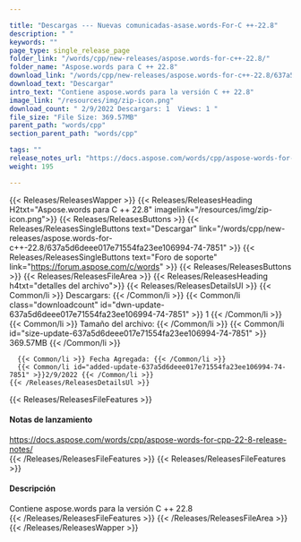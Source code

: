 ```yaml
---

title: "Descargas --- Nuevas comunicadas-asase.words-For-C ++-22.8"
description: " "
keywords: ""
page_type: single_release_page
folder_link: "/words/cpp/new-releases/aspose.words-for-c++-22.8/"
folder_name: "Aspose.words para C ++ 22.8"
download_link: "/words/cpp/new-releases/aspose.words-for-c++-22.8/637a5d6deee017e71554fa23ee106994-74-7851"
download_text: "Descargar"
intro_text: "Contiene aspose.words para la versión C ++ 22.8"
image_link: "/resources/img/zip-icon.png"
download_count: " 2/9/2022 Descargars: 1  Views: 1 "
file_size: "File Size: 369.57MB"
parent_path: "words/cpp"
section_parent_path: "words/cpp"

tags: ""
release_notes_url: "https://docs.aspose.com/words/cpp/aspose-words-for-cpp-22-8-release-notes/"
weight: 195

---
```


{{< Releases/ReleasesWapper >}}
  {{< Releases/ReleasesHeading H2txt="Aspose.words para C ++ 22.8" imagelink="/resources/img/zip-icon.png">}}
  {{< Releases/ReleasesButtons >}}
    {{< Releases/ReleasesSingleButtons text="Descargar" link="/words/cpp/new-releases/aspose.words-for-c++-22.8/637a5d6deee017e71554fa23ee106994-74-7851" >}}
    {{< Releases/ReleasesSingleButtons text="Foro de soporte" link="https://forum.aspose.com/c/words" >}}
  {{< Releases/ReleasesButtons >}}
  {{< Releases/ReleasesFileArea >}}
    {{< Releases/ReleasesHeading h4txt="detalles del archivo">}}
    {{< Releases/ReleasesDetailsUl >}}
      {{< Common/li >}} Descargars: {{< /Common/li >}}
      {{< Common/li class="downloadcount" id="dwn-update-637a5d6deee017e71554fa23ee106994-74-7851" >}} 1 {{< /Common/li >}}
      {{< Common/li >}} Tamaño del archivo: {{< /Common/li >}}
      {{< Common/li id="size-update-637a5d6deee017e71554fa23ee106994-74-7851" >}} 369.57MB {{< /Common/li >}}

      {{< Common/li >}} Fecha Agregada: {{< /Common/li >}}
      {{< Common/li id="added-update-637a5d6deee017e71554fa23ee106994-74-7851" >}}2/9/2022 {{< /Common/li >}}
    {{< /Releases/ReleasesDetailsUl >}}

  {{< Releases/ReleasesFileFeatures >}}
      <h4>Notas de lanzamiento</h4><div><a href='https://docs.aspose.com/words/cpp/aspose-words-for-cpp-22-8-release-notes/'>https://docs.aspose.com/words/cpp/aspose-words-for-cpp-22-8-release-notes/</a></div>
  {{< /Releases/ReleasesFileFeatures >}}
  {{< Releases/ReleasesFileFeatures >}}
      <h4>Descripción</h4><div class="HTMLDescription">Contiene aspose.words para la versión C ++ 22.8</div>
  {{< /Releases/ReleasesFileFeatures >}}
 {{< /Releases/ReleasesFileArea >}}
{{< /Releases/ReleasesWapper >}}


